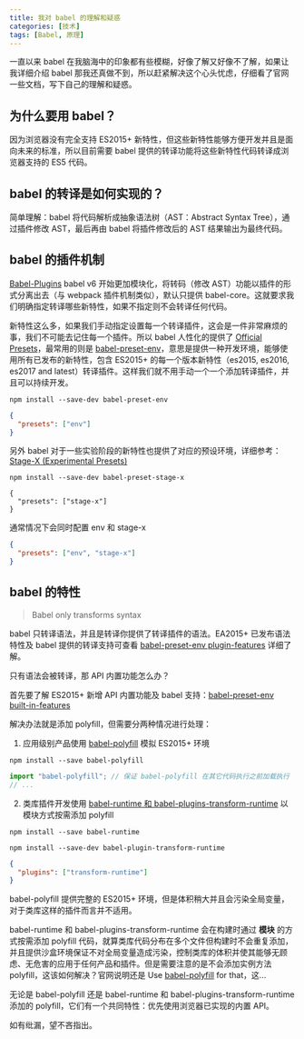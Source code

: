 ```yaml
---
title: 我对 babel 的理解和疑惑
categories: [技术]
tags: [Babel, 原理]
---
```


一直以来 babel 在我脑海中的印象都有些模糊，好像了解又好像不了解，如果让我详细介绍 babel 那我还真做不到，所以赶紧解决这个心头忧虑，仔细看了官网一些文档，写下自己的理解和疑惑。

## 为什么要用 babel？

因为浏览器没有完全支持 ES2015+ 新特性，但这些新特性能够方便开发并且是面向未来的标准，所以目前需要 babel 提供的转译功能将这些新特性代码转译成浏览器支持的 ES5 代码。

## babel 的转译是如何实现的？

简单理解：babel 将代码解析成抽象语法树（AST：Abstract Syntax Tree），通过插件修改 AST，最后再由 babel 将插件修改后的 AST 结果输出为最终代码。

## babel 的插件机制

[Babel-Plugins](https://babeljs.io/docs/plugins/)
babel v6 开始更加模块化，将转码（修改 AST）功能以插件的形式分离出去（与 webpack 插件机制类似），默认只提供 babel-core。这就要求我们明确指定转译哪些新特性，如果不指定则不会转译任何代码。

新特性这么多，如果我们手动指定设置每一个转译插件，这会是一件非常麻烦的事，我们不可能去记住每一个插件。所以 babel 人性化的提供了 [Official Presets](https://babeljs.io/docs/plugins/#official-presets)，最常用的则是 [babel-preset-env](https://babeljs.io/docs/plugins/preset-env/)，意思是提供一种开发环境，能够使用所有已发布的新特性，包含 ES2015+ 的每一个版本新特性（es2015, es2016, es2017 and latest）转译插件。这样我们就不用手动一个一个添加转译插件，并且可以持续开发。

```
npm install --save-dev babel-preset-env
```

```json
{
  "presets": ["env"]
}
```

另外 babel 对于一些实验阶段的新特性也提供了对应的预设环境，详细参考：[Stage-X (Experimental Presets)](https://babeljs.io/docs/plugins/#stage-x-experimental-presets)

```
npm install --save-dev babel-preset-stage-x
```

```
{
  "presets": ["stage-x"]
}
```

通常情况下会同时配置 env 和 stage-x

```json
{
  "presets": ["env", "stage-x"]
}
```

## babel 的特性

> Babel only transforms syntax

babel 只转译语法，并且是转译你提供了转译插件的语法。EA2015+ 已发布语法特性及 babel 提供的转译支持可查看 [babel-preset-env plugin-features](https://github.com/babel/babel/blob/master/packages/babel-preset-env/data/plugin-features.js) 详细了解。

只有语法会被转译，那 API 内置功能怎么办？

首先要了解 ES2015+ 新增 API 内置功能及 babel 支持：[babel-preset-env built-in-features](https://github.com/babel/babel/blob/master/packages/babel-preset-env/data/built-in-features.js)

解决办法就是添加 polyfill，但需要分两种情况进行处理：

1. 应用级别产品使用 [babel-polyfill](https://babeljs.io/docs/usage/polyfill/) 模拟 ES2015+ 环境

```
npm install --save babel-polyfill
```

```js
import "babel-polyfill"; // 保证 babel-polyfill 在其它代码执行之前加载执行
// ...
```

2. 类库插件开发使用 [babel-runtime 和 babel-plugins-transform-runtime](https://babeljs.io/docs/plugins/transform-runtime/) 以模块方式按需添加 polyfill

```
npm install --save babel-runtime
```

```
npm install --save-dev babel-plugin-transform-runtime
```

```json
{
  "plugins": ["transform-runtime"]
}
```

babel-polyfill 提供完整的 ES2015+ 环境，但是体积稍大并且会污染全局变量，对于类库这样的插件而言并不适用。

babel-runtime 和 babel-plugins-transform-runtime 会在构建时通过 **模块** 的方式按需添加 polyfill 代码，就算类库代码分布在多个文件但构建时不会重复添加，并且提供沙盒环境保证不对全局变量造成污染，控制类库的体积并使其能够无顾虑、无危害的应用于任何产品和插件。但是需要注意的是不会添加实例方法 polyfill，这该如何解决？官网说明还是 Use [babel-polyfill](http://babeljs.io/docs/usage/polyfill) for that，这...

无论是 babel-polyfill 还是 babel-runtime 和 babel-plugins-transform-runtime 添加的 polyfill，它们有一个共同特性：优先使用浏览器已实现的内置 API。

如有纰漏，望不吝指出。
